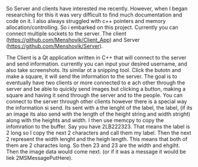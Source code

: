 So Server and clients have interested me recently. However, when I began researching for this it was very difficult to find much documentation and code on it. 
I also always struggled with c++ pointers and memory allocation/controlling. So i embarked on this project. Currently you can connect multiple sockets to the server. 
The client (https://github.com/Menshovik/Client_App) and Server (https://github.com/Menshovik/Server).

The Client is a Qt application written in C++ that will connect to the server and send information. currently you can input your desired username, and also take screenshots. 
Its similar ot a snipping tool. Click the butotn and make a square, it will send the information to the server. The goal is to eventually have two clients or more connected to e
ach other through the server and be able to quickly send images but clicking a button, making a square and having it send through the server and to the people. You can connect to the server through other clients however there is a special way the information si send. Its sent with a the lenght of the label, the label, (if its an image its also send with the length of the height string and width stright) along with the heights and width. I then use memcpy to copy the infomration to the buffer. Say you have 2LB222323. That means the label is 2 long so I copy the next 2 characters and call them my label. Then the next 2 represent the width lenght and the heigh length. This means that both of them are 2 charactes long. So then 23 and 23 are the width and ehgiht. Then the image data would come next. (or if it was a message it would be liek 2MSMessagePutHere).
